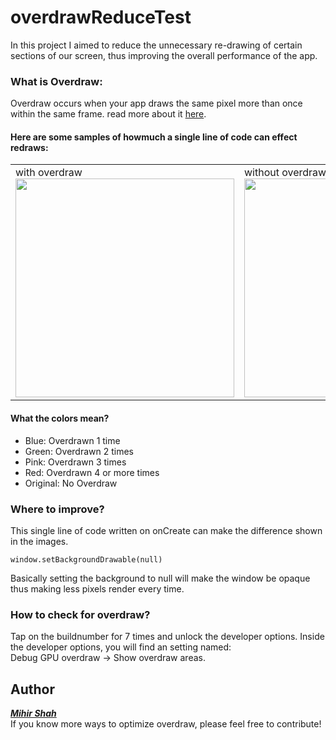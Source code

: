 # overdrawReduceTest
In this project I aimed to reduce the unnecessary re-drawing of certain sections of our screen, thus improving the overall performance of the app.
### What is Overdraw:
Overdraw occurs when your app draws the same pixel more than once within the same frame. read more about it <a href="https://developer.android.com/topic/performance/rendering/inspect-gpu-rendering#debug_overdraw"> here</a>. <br>
#### Here are some samples of howmuch a single line of code can effect redraws:
<table>
  <tr>    
    <td>with overdraw <img src="https://user-images.githubusercontent.com/66465511/174018613-3937334a-8f5e-4243-b175-3c50053fb2f7.jpg" width ="350">
    <td>without overdraw <img src="https://user-images.githubusercontent.com/66465511/174018622-a2d02d47-374d-4336-8672-c06a9d844edf.jpg" width="350">
  </tr>
</table>

#### What the colors mean?
* Blue: Overdrawn 1 time
* Green: Overdrawn 2 times
* Pink: Overdrawn 3 times
* Red: Overdrawn 4 or more times
* Original: No Overdraw

### Where to improve?
This single line of code written on onCreate can make the difference shown in the images.

```
window.setBackgroundDrawable(null)
```
Basically setting the background to null will make the window be opaque thus making less pixels render every time.

### How to check for overdraw?
Tap on the buildnumber for 7 times and unlock the developer options. Inside the developer options, you will find an setting named:<br> Debug GPU overdraw -> Show overdraw areas.

## Author
<a href="https://github.com/Miihir79">***Mihir Shah***</a> <br>
If you know more ways to optimize overdraw, please feel free to contribute!
